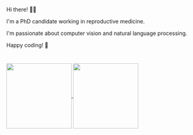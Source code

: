
Hi there! 👋😊

I'm a PhD candidate working in reproductive medicine.

I'm passionate about computer vision and natural language processing. 

Happy coding! 🤖


#  
<a href="https://github.com/creatorcao/github-readme-stats">
  <img height=170 align="center" src="https://github-readme-stats.vercel.app/api?username=creatorcao&theme=graywhite" />
</a>
<a href="https://github.com/creatorcao">
  <img height=170 align="center" src="https://github-readme-stats.vercel.app/api/top-langs?username=creatorcao&hide_progress=true&theme=graywhite&layout=compact&langs_count=8&card_width=340" />
</a>
